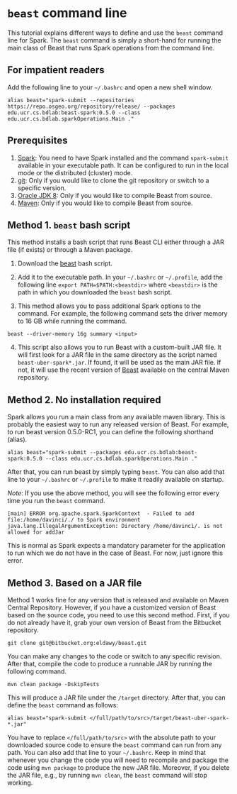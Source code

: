 # `beast` command line

This tutorial explains different ways to define and use the `beast` command line for Spark.
The `beast` command is simply a short-hand for running the main class of Beast
that runs Spark operations from the command line.

## For impatient readers

Add the following line to your `~/.bashrc` and open a new shell window.

```shell script
alias beast="spark-submit --repositories https://repo.osgeo.org/repository/release/ --packages edu.ucr.cs.bdlab:beast-spark:0.5.0 --class edu.ucr.cs.bdlab.sparkOperations.Main ."
```

## Prerequisites

1. [Spark](https://spark.apache.org/): You need to have Spark installed and the command `spark-submit` available in your executable path.
It can be configured to run in the local mode or the distributed (cluster) mode.
2. [git](https://git-scm.com/): Only if you would like to clone the git repository or switch to a specific version.
3. [Oracle JDK 8](https://www.oracle.com/technetwork/java/javase/downloads/jdk8-downloads-2133151.html):
Only if you would like to compile Beast from source. 
3. [Maven](https://maven.apache.org/): Only if you would like to compile Beast from source.

## Method 1. `beast` bash script

This method installs a bash script that runs Beast CLI either through a JAR file (if exists)
or through a Maven package.

1. Download the
[beast](https://bitbucket.org/eldawy/beast/src/master/beast-spark/src/main/resources/beast)
bash script.

2. Add it to the executable path. In your `~/.bashrc` or `~/.profile`, add the following line
`export PATH=$PATH:<beastdir>` where `<beastdir>` is the path in which you downloaded the `beast`
bash script.

3. This method allows you to pass additional Spark options to the command.
For example, the following command sets the driver memory to 16 GB while running the command.

```shell script
beast --driver-memory 16g summary <input>
```

4. This script also allows you to run Beast with a custom-built JAR file. It will first look for
a JAR file in the same directory as the script named `beast-uber-spark*.jar`. If found, it will
be used as the main JAR file. If not, it will use the recent version of
[Beast](https://mvnrepository.com/artifact/edu.ucr.cs.bdlab/beast-spark)
available on the central Maven repository.

## Method 2. No installation required

Spark allows you run a main class from any available maven library.
This is probably the easiest way to run any released version of Beast.
For example, to run beast version 0.5.0-RC1, you can define the following shorthand (alias).

```shell script
alias beast="spark-submit --packages edu.ucr.cs.bdlab:beast-spark:0.5.0 --class edu.ucr.cs.bdlab.sparkOperations.Main ."
```
    
After that, you can run beast by simply typing `beast`.
You can also add that line to your `~/.bashrc` or `~/.profile` to make it readily available on startup.


*Note*: If you use the above method, you will see the following error every time you run the `beast` command.

```text
[main] ERROR org.apache.spark.SparkContext  - Failed to add file:/home/davinci/./ to Spark environment
java.lang.IllegalArgumentException: Directory /home/davinci/. is not allowed for addJar
```
 
This is normal as Spark expects a mandatory parameter for the application to run which we do not have in the case of Beast.
For now, just ignore this error.

## Method 3. Based on a JAR file

Method 1 works fine for any version that is released and available on Maven Central Repository.
However, if you have a customized version of Beast based on the source code, you need to use this second method.
First, if you do not already have it, grab your own version of Beast from the Bitbucket repository.

    git clone git@bitbucket.org:eldawy/beast.git
    
You can make any changes to the code or switch to any specific revision.
After that, compile the code to produce a runnable JAR by running the following command.

    mvn clean package -DskipTests
    
This will produce a JAR file under the `/target` directory. After that, you can define the `beast` command as follows:

    alias beast="spark-submit </full/path/to/src>/target/beast-uber-spark-*.jar"

You have to replace `</full/path/to/src>` with the absolute path to your downloaded source code to ensure the `beast`
command can run from any path.
You can also add that line to your `~/.bashrc`. Keep in mind that whenever you change the code you
will need to recompile and package the code using `mvn package` to produce the new JAR file. Moreover, if you delete
the JAR file, e.g., by running `mvn clean`, the `beast` command will stop working.